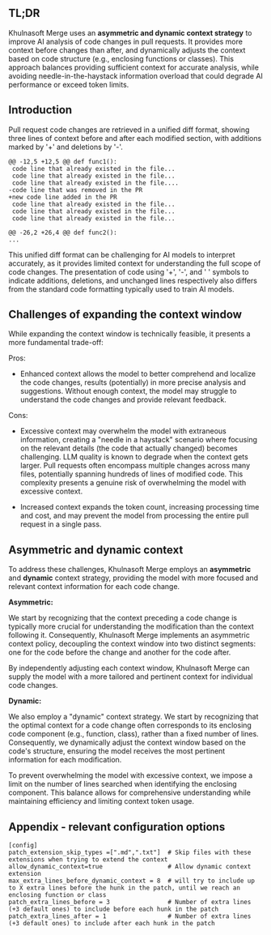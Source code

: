 ## TL;DR

Khulnasoft Merge uses an **asymmetric and dynamic context strategy** to improve AI analysis of code changes in pull requests.
It provides more context before changes than after, and dynamically adjusts the context based on code structure (e.g., enclosing functions or classes).
This approach balances providing sufficient context for accurate analysis, while avoiding needle-in-the-haystack information overload that could degrade AI performance or exceed token limits.

## Introduction

Pull request code changes are retrieved in a unified diff format, showing three lines of context before and after each modified section, with additions marked by '+' and deletions by '-'.
```
@@ -12,5 +12,5 @@ def func1():
 code line that already existed in the file...
 code line that already existed in the file...
 code line that already existed in the file....
-code line that was removed in the PR
+new code line added in the PR
 code line that already existed in the file...
 code line that already existed in the file...
 code line that already existed in the file...

@@ -26,2 +26,4 @@ def func2():
...
```

This unified diff format can be challenging for AI models to interpret accurately, as it provides limited context for understanding the full scope of code changes.
The presentation of code using '+', '-', and ' ' symbols to indicate additions, deletions, and unchanged lines respectively also differs from the standard code formatting typically used to train AI models.


## Challenges of expanding the context window

While expanding the context window is technically feasible, it presents a more fundamental trade-off:

Pros:

- Enhanced context allows the model to better comprehend and localize the code changes, results (potentially) in more precise analysis and suggestions. Without enough context, the model may struggle to understand the code changes and provide relevant feedback.

Cons:

- Excessive context may overwhelm the model with extraneous information, creating a "needle in a haystack" scenario where focusing on the relevant details (the code that actually changed) becomes challenging.
LLM quality is known to degrade when the context gets larger.
Pull requests often encompass multiple changes across many files, potentially spanning hundreds of lines of modified code. This complexity presents a genuine risk of overwhelming the model with excessive context.

- Increased context expands the token count, increasing processing time and cost, and may prevent the model from processing the entire pull request in a single pass.

## Asymmetric and dynamic context
To address these challenges, Khulnasoft Merge employs an **asymmetric** and **dynamic** context strategy, providing the model with more focused and relevant context information for each code change.

**Asymmetric:**

We start by recognizing that the context preceding a code change is typically more crucial for understanding the modification than the context following it.
Consequently, Khulnasoft Merge implements an asymmetric context policy, decoupling the context window into two distinct segments: one for the code before the change and another for the code after.

By independently adjusting each context window, Khulnasoft Merge can supply the model with a more tailored and pertinent context for individual code changes.

**Dynamic:**

We also employ a "dynamic" context strategy.
We start by recognizing that the optimal context for a code change often corresponds to its enclosing code component (e.g., function, class), rather than a fixed number of lines.
Consequently, we dynamically adjust the context window based on the code's structure, ensuring the model receives the most pertinent information for each modification.

To prevent overwhelming the model with excessive context, we impose a limit on the number of lines searched when identifying the enclosing component.
This balance allows for comprehensive understanding while maintaining efficiency and limiting context token usage.

## Appendix - relevant configuration options
```
[config]
patch_extension_skip_types =[".md",".txt"]  # Skip files with these extensions when trying to extend the context
allow_dynamic_context=true                  # Allow dynamic context extension
max_extra_lines_before_dynamic_context = 8  # will try to include up to X extra lines before the hunk in the patch, until we reach an enclosing function or class
patch_extra_lines_before = 3                # Number of extra lines (+3 default ones) to include before each hunk in the patch
patch_extra_lines_after = 1                 # Number of extra lines (+3 default ones) to include after each hunk in the patch
```
